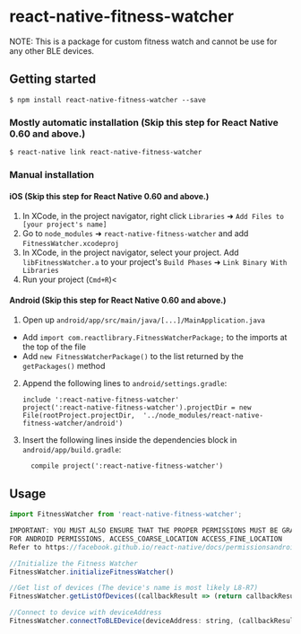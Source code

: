 # react-native-fitness-watcher

NOTE: This is a package for custom fitness watch and cannot be use for any other BLE devices.

## Getting started

`$ npm install react-native-fitness-watcher --save`

### Mostly automatic installation (Skip this step for React Native 0.60 and above.)
`$ react-native link react-native-fitness-watcher`

### Manual installation


#### iOS (Skip this step for React Native 0.60 and above.)

1. In XCode, in the project navigator, right click `Libraries` ➜ `Add Files to [your project's name]`
2. Go to `node_modules` ➜ `react-native-fitness-watcher` and add `FitnessWatcher.xcodeproj`
3. In XCode, in the project navigator, select your project. Add `libFitnessWatcher.a` to your project's `Build Phases` ➜ `Link Binary With Libraries`
4. Run your project (`Cmd+R`)<

#### Android (Skip this step for React Native 0.60 and above.)

1. Open up `android/app/src/main/java/[...]/MainApplication.java`
  - Add `import com.reactlibrary.FitnessWatcherPackage;` to the imports at the top of the file
  - Add `new FitnessWatcherPackage()` to the list returned by the `getPackages()` method
2. Append the following lines to `android/settings.gradle`:
  	```
  	include ':react-native-fitness-watcher'
  	project(':react-native-fitness-watcher').projectDir = new File(rootProject.projectDir, 	'../node_modules/react-native-fitness-watcher/android')
  	```
3. Insert the following lines inside the dependencies block in `android/app/build.gradle`:
  	```
      compile project(':react-native-fitness-watcher')
  	```


## Usage
```javascript
import FitnessWatcher from 'react-native-fitness-watcher';

IMPORTANT: YOU MUST ALSO ENSURE THAT THE PROPER PERMISSIONS MUST BE GRANTED FOR THE MODULE TO WORK.
FOR ANDROID PERMISSIONS, ACCESS_COARSE_LOCATION ACCESS_FINE_LOCATION
Refer to https://facebook.github.io/react-native/docs/permissionsandroid on how to prompt user for permissions.

//Initialize the Fitness Watcher
FitnessWatcher.initializeFitnessWatcher()

//Get list of devices (The device's name is most likely L8-R7) 
FitnessWatcher.getListOfDevices((callbackResult => (return callbackResult)))

//Connect to device with deviceAddress
FitnessWatcher.connectToBLEDevice(deviceAddress: string, (callbackResult => (return callbackResult)))
```
